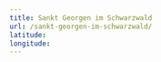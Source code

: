 ```yaml
---
title: Sankt Georgen im Schwarzwald
url: /sankt-georgen-im-schwarzwald/
latitude: 
longitude: 
---
```

